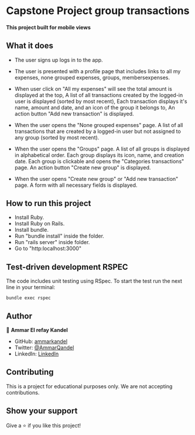 # Capstone Project group transactions

#### This project built for mobile views

## What it does
- The user signs up logs in to the app.

- The user is presented with a profile page that includes links to all my expenses, none grouped expenses, groups, membersexpenses.

- When user click on "All my expenses" will see the total amount is displayed at the top, A list of all transactions created by the logged-in user is displayed (sorted by most recent), Each transaction displays it's name, amount and date, and an icon of the group it belongs to, An action button "Add new transaction" is displayed.

- When the user opens the "None grouped expenses" page. A list of all transactions that are created by a logged-in user but not assigned to any group (sorted by most recent).

- When the user opens the "Groups" page. A list of all groups is displayed in alphabetical order. Each group displays its icon, name, and creation date. Each group is clickable and opens the "Categories transactions" page. An action button "Create new group" is displayed.

- When the user opens "Create new group" or "Add new transaction" page. A form with all necessary fields is displayed.


## How to run this project
- Install Ruby.
- Install Ruby on Rails.
- Install bundle.
- Run "bundle install" inside the folder.
- Run "rails server" inside folder.
- Go to "http:localhost:3000"

## Test-driven development RSPEC
The code includes unit testing using RSpec. To start the test run the next line in your terminal:

` bundle exec rspec `

## Author

👤 **Ammar El refay Kandel**

- GitHub: [ammarkandel](https://github.com/ammarkandel)
- Twitter: [@AmmarQandel](https://twitter.com/AmmarQandel)
- LinkedIn: [LinkedIn](https://www.linkedin.com/in/ammar-kandel-7b4100193/)

## Contributing
This is a project for educational purposes only. We are not accepting contributions.

## Show your support

Give a ⭐️ if you like this project!